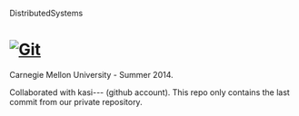 DistributedSystems

[![Git](https://app.soluble.cloud/api/v1/public/badges/bea46697-7297-44b2-858b-2eaa17730a2d.svg?orgId=679096383598)](https://app.soluble.cloud/repos/details/github.com/desteves/distributedsystems?orgId=679096383598)  
==================

Carnegie Mellon University - Summer 2014.


Collaborated with kasi--- (github account). This repo only contains the last commit from our private repository.

